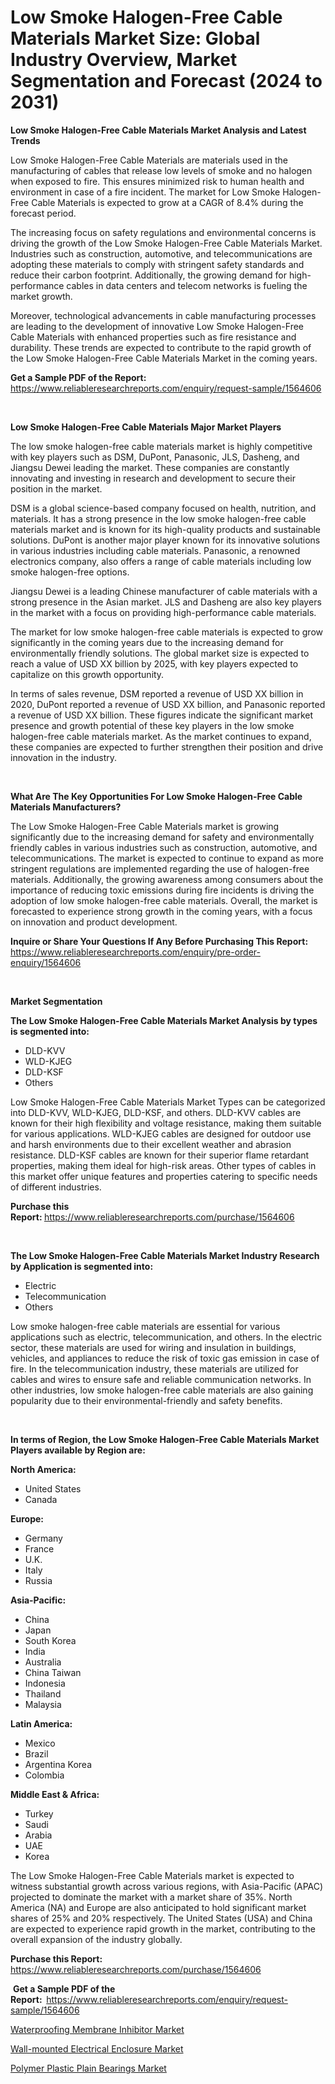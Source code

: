 <p><h1>Low Smoke Halogen-Free Cable Materials Market Size: Global Industry Overview, Market Segmentation and Forecast (2024 to 2031)</h1></p><p><strong>Low Smoke Halogen-Free Cable Materials Market Analysis and Latest Trends</strong></p>
<p><p>Low Smoke Halogen-Free Cable Materials are materials used in the manufacturing of cables that release low levels of smoke and no halogen when exposed to fire. This ensures minimized risk to human health and environment in case of a fire incident. The market for Low Smoke Halogen-Free Cable Materials is expected to grow at a CAGR of 8.4% during the forecast period.</p><p>The increasing focus on safety regulations and environmental concerns is driving the growth of the Low Smoke Halogen-Free Cable Materials Market. Industries such as construction, automotive, and telecommunications are adopting these materials to comply with stringent safety standards and reduce their carbon footprint. Additionally, the growing demand for high-performance cables in data centers and telecom networks is fueling the market growth.</p><p>Moreover, technological advancements in cable manufacturing processes are leading to the development of innovative Low Smoke Halogen-Free Cable Materials with enhanced properties such as fire resistance and durability. These trends are expected to contribute to the rapid growth of the Low Smoke Halogen-Free Cable Materials Market in the coming years.</p></p>
<p><strong>Get a Sample PDF of the Report:&nbsp;</strong> <a href="https://www.reliableresearchreports.com/enquiry/request-sample/1564606">https://www.reliableresearchreports.com/enquiry/request-sample/1564606</a></p>
<p>&nbsp;</p>
<p><strong>Low Smoke Halogen-Free Cable Materials Major Market Players</strong></p>
<p><p>The low smoke halogen-free cable materials market is highly competitive with key players such as DSM, DuPont, Panasonic, JLS, Dasheng, and Jiangsu Dewei leading the market. These companies are constantly innovating and investing in research and development to secure their position in the market.</p><p>DSM is a global science-based company focused on health, nutrition, and materials. It has a strong presence in the low smoke halogen-free cable materials market and is known for its high-quality products and sustainable solutions. DuPont is another major player known for its innovative solutions in various industries including cable materials. Panasonic, a renowned electronics company, also offers a range of cable materials including low smoke halogen-free options.</p><p>Jiangsu Dewei is a leading Chinese manufacturer of cable materials with a strong presence in the Asian market. JLS and Dasheng are also key players in the market with a focus on providing high-performance cable materials.</p><p>The market for low smoke halogen-free cable materials is expected to grow significantly in the coming years due to the increasing demand for environmentally friendly solutions. The global market size is expected to reach a value of USD XX billion by 2025, with key players expected to capitalize on this growth opportunity.</p><p>In terms of sales revenue, DSM reported a revenue of USD XX billion in 2020, DuPont reported a revenue of USD XX billion, and Panasonic reported a revenue of USD XX billion. These figures indicate the significant market presence and growth potential of these key players in the low smoke halogen-free cable materials market. As the market continues to expand, these companies are expected to further strengthen their position and drive innovation in the industry.</p></p>
<p>&nbsp;</p>
<p><strong>What Are The Key Opportunities For Low Smoke Halogen-Free Cable Materials Manufacturers?</strong></p>
<p><p>The Low Smoke Halogen-Free Cable Materials market is growing significantly due to the increasing demand for safety and environmentally friendly cables in various industries such as construction, automotive, and telecommunications. The market is expected to continue to expand as more stringent regulations are implemented regarding the use of halogen-free materials. Additionally, the growing awareness among consumers about the importance of reducing toxic emissions during fire incidents is driving the adoption of low smoke halogen-free cable materials. Overall, the market is forecasted to experience strong growth in the coming years, with a focus on innovation and product development.</p></p>
<p><strong>Inquire or Share Your Questions If Any Before Purchasing This Report:</strong> <a href="https://www.reliableresearchreports.com/enquiry/pre-order-enquiry/1564606">https://www.reliableresearchreports.com/enquiry/pre-order-enquiry/1564606</a></p>
<p>&nbsp;</p>
<p><strong>Market Segmentation</strong></p>
<p><strong>The Low Smoke Halogen-Free Cable Materials Market Analysis by types is segmented into:</strong></p>
<p><ul><li>DLD-KVV</li><li>WLD-KJEG</li><li>DLD-KSF</li><li>Others</li></ul></p>
<p><p>Low Smoke Halogen-Free Cable Materials Market Types can be categorized into DLD-KVV, WLD-KJEG, DLD-KSF, and others. DLD-KVV cables are known for their high flexibility and voltage resistance, making them suitable for various applications. WLD-KJEG cables are designed for outdoor use and harsh environments due to their excellent weather and abrasion resistance. DLD-KSF cables are known for their superior flame retardant properties, making them ideal for high-risk areas. Other types of cables in this market offer unique features and properties catering to specific needs of different industries.</p></p>
<p><strong>Purchase this Report:&nbsp;</strong><a href="https://www.reliableresearchreports.com/purchase/1564606">https://www.reliableresearchreports.com/purchase/1564606</a></p>
<p>&nbsp;</p>
<p><strong>The Low Smoke Halogen-Free Cable Materials Market Industry Research by Application is segmented into:</strong></p>
<p><ul><li>Electric</li><li>Telecommunication</li><li>Others</li></ul></p>
<p><p>Low smoke halogen-free cable materials are essential for various applications such as electric, telecommunication, and others. In the electric sector, these materials are used for wiring and insulation in buildings, vehicles, and appliances to reduce the risk of toxic gas emission in case of fire. In the telecommunication industry, these materials are utilized for cables and wires to ensure safe and reliable communication networks. In other industries, low smoke halogen-free cable materials are also gaining popularity due to their environmental-friendly and safety benefits.</p></p>
<p>&nbsp;</p>
<p><strong>In terms of Region, the Low Smoke Halogen-Free Cable Materials Market Players available by Region are:</strong></p>
<p>
    <p> <strong> North America: </strong>
        <ul>
            <li>United States</li>
            <li>Canada</li>
        </ul>
        </p> 
    <p> <strong> Europe: </strong>
        <ul>
            <li>Germany</li>
            <li>France</li>
            <li>U.K.</li>
            <li>Italy</li>
            <li>Russia</li>
        </ul>
        </p> 
    <p> <strong> Asia-Pacific: </strong>
        <ul>
            <li>China</li>
            <li>Japan</li>
            <li>South Korea</li>
            <li>India</li>
            <li>Australia</li>
            <li>China Taiwan</li>
            <li>Indonesia</li>
            <li>Thailand</li>
            <li>Malaysia</li>
        </ul>
        </p> 
    <p> <strong> Latin America: </strong>
        <ul>
            <li>Mexico</li>
            <li>Brazil</li>
            <li>Argentina Korea</li>
            <li>Colombia</li>
        </ul>
        </p> 
    <p> <strong> Middle East & Africa: </strong>
        <ul>
            <li>Turkey</li>
            <li>Saudi</li>
            <li>Arabia</li>
            <li>UAE</li>
            <li>Korea</li>
        </ul>
    </p>
    </p>
<p><p>The Low Smoke Halogen-Free Cable Materials market is expected to witness substantial growth across various regions, with Asia-Pacific (APAC) projected to dominate the market with a market share of 35%. North America (NA) and Europe are also anticipated to hold significant market shares of 25% and 20% respectively. The United States (USA) and China are expected to experience rapid growth in the market, contributing to the overall expansion of the industry globally.</p></p>
<p><strong>Purchase this Report: </strong><a href="https://www.reliableresearchreports.com/purchase/1564606">https://www.reliableresearchreports.com/purchase/1564606</a></p>
<p>&nbsp;<strong>Get a Sample PDF of the Report:&nbsp;&nbsp;</strong><a href="https://www.reliableresearchreports.com/enquiry/request-sample/1564606">https://www.reliableresearchreports.com/enquiry/request-sample/1564606</a></p>
<p><strong></strong></p>
<p><p><a href="https://github.com/juniordelafrance/Market-Research-Report-List-2/blob/main/waterproofing-membrane-inhibitor-market.md">Waterproofing Membrane Inhibitor Market</a></p><p><a href="https://github.com/ruddyyedelwadw/Market-Research-Report-List-1/blob/main/wall-mounted-electrical-enclosure-market.md">Wall-mounted Electrical Enclosure Market</a></p><p><a href="https://github.com/jaidynmorantestelletmjzya/Market-Research-Report-List-1/blob/main/polymer-plastic-plain-bearings-market.md">Polymer Plastic Plain Bearings Market</a></p></p>